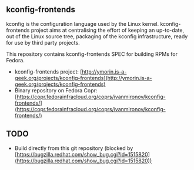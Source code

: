## kconfig-frontends

kconfig is the configuration language used by the Linux kernel. kconfig-frontends project aims at centralising the effort of keeping an up-to-date, out of the Linux source tree, packaging of the kconfig infrastructure, ready for use by third party projects.

This repository contains kconfig-frontends SPEC for building RPMs for Fedora.

* kconfig-frontends project: [http://ymorin.is-a-geek.org/projects/kconfig-frontends](http://ymorin.is-a-geek.org/projects/kconfig-frontends)
* Binary repository on Fedora Copr: [https://copr.fedorainfracloud.org/coprs/ivanmironov/kconfig-frontends/](https://copr.fedorainfracloud.org/coprs/ivanmironov/kconfig-frontends/)

## TODO

* Build directly from this git repository (blocked by [https://bugzilla.redhat.com/show_bug.cgi?id=1515820](https://bugzilla.redhat.com/show_bug.cgi?id=1515820))
